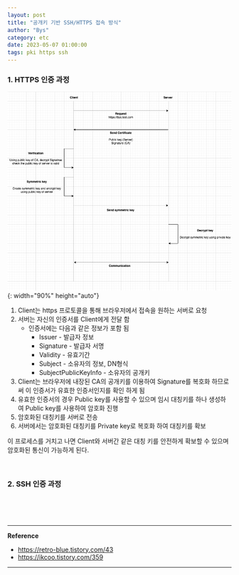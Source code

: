 ```yaml
---
layout: post
title: "공개키 기반 SSH/HTTPS 접속 방식"
author: "Bys"
category: etc
date: 2023-05-07 01:00:00
tags: pki https ssh
---
```


### 1. HTTPS 인증 과정

![pki-https](/assets/it/etc/pki/pki-https.png){: width="90%" height="auto"}  

1. Client는 https 프로토콜을 통해 브라우저에서 접속을 원하는 서버로 요청
2. 서버는 자신의 인증서를 Client에게 전달 함
   - 인증서에는 다음과 같은 정보가 포함 됨
     - Issuer - 발급자 정보 
     - Signature - 발급자 서명
     - Validity - 유효기간
     - Subject - 소유자의 정보, DN형식 
     - SubjectPublicKeyInfo - 소유자의 공개키
3. Client는 브라우저에 내장된 CA의 공개키를 이용하여 Signature를 복호화 하므로써 이 인증서가 유효한 인증서인지를 확인 하게 됨
4. 유효한 인증서의 경우 Public key를 사용할 수 있으며 임시 대칭키를 하나 생성하여 Public key를 사용하여 암호화 진행
5. 암호화된 대칭키를 서버로 전송
6. 서버에서는 암호화된 대칭키를 Private key로 복호화 하여 대칭키를 확보 

이 프로세스를 거치고 나면 Client와 서버간 같은 대칭 키를 안전하게 확보할 수 있으며 암호화된 통신이 가능하게 된다.  

<br>

### 2. SSH 인증 과정





<br><br><br>

---

**Reference**  
- https://retro-blue.tistory.com/43
- https://ikcoo.tistory.com/359

---
